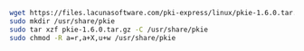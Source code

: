 ﻿```sh
wget https://files.lacunasoftware.com/pki-express/linux/pkie-1.6.0.tar.gz
sudo mkdir /usr/share/pkie
sudo tar xzf pkie-1.6.0.tar.gz -C /usr/share/pkie
sudo chmod -R a=r,a+X,u+w /usr/share/pkie
```
